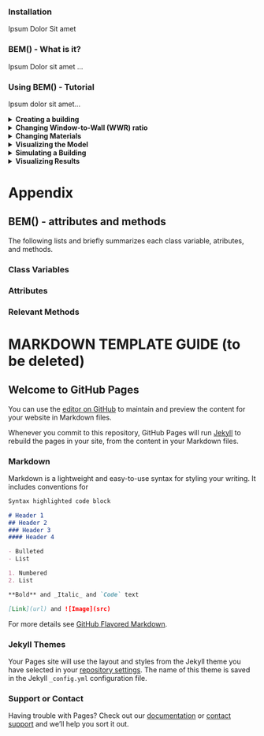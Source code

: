 ### Installation
Ipsum Dolor Sit amet

### BEM() - What is it?
  Ipsum Dolor sit amet ...

### Using BEM() - Tutorial
Ipsum dolor sit amet...
<details> 
  <summary> <b> Creating a building </b> </summary>
  
  Something...
</details>

<details> 
  <summary> <b> Changing Window-to-Wall (WWR) ratio </b> </summary>
  
  Something...
</details>

<details> 
  <summary> <b> Changing Materials </b> </summary>
  
  Something...
</details>


<details> 
  <summary> <b> Visualizing the Model </b> </summary>
  
  Something...
</details>


<details> 
  <summary> <b> Simulating a Building </b> </summary>
  
  Something...
</details>


<details> 
  <summary> <b> Visualizing Results </b> </summary>
  
  Something...
</details>

<p> </p>

# Appendix
## BEM() - attributes and methods
The following lists and briefly summarizes each class variable, atributes, and methods.

### Class Variables

### Attributes

### Relevant Methods



# MARKDOWN TEMPLATE GUIDE (to be deleted)
## Welcome to GitHub Pages

You can use the [editor on GitHub](https://github.com/luissds82/buildingenergymodeler.github.io/edit/master/README.md) to maintain and preview the content for your website in Markdown files.

Whenever you commit to this repository, GitHub Pages will run [Jekyll](https://jekyllrb.com/) to rebuild the pages in your site, from the content in your Markdown files.

### Markdown

Markdown is a lightweight and easy-to-use syntax for styling your writing. It includes conventions for

```markdown
Syntax highlighted code block

# Header 1
## Header 2
### Header 3
#### Header 4

- Bulleted
- List

1. Numbered
2. List

**Bold** and _Italic_ and `Code` text

[Link](url) and ![Image](src)
```

For more details see [GitHub Flavored Markdown](https://guides.github.com/features/mastering-markdown/).

### Jekyll Themes

Your Pages site will use the layout and styles from the Jekyll theme you have selected in your [repository settings](https://github.com/luissds82/buildingenergymodeler.github.io/settings). The name of this theme is saved in the Jekyll `_config.yml` configuration file.

### Support or Contact

Having trouble with Pages? Check out our [documentation](https://help.github.com/categories/github-pages-basics/) or [contact support](https://github.com/contact) and we’ll help you sort it out.
